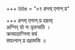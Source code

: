 +++
title = "०९ हन्त्व् एनान् प्र"

+++
हन्त्व् एनान् प्र दहत्व्  
अग्निर् यो नः पृतन्यति ।  
क्रव्यादाग्निना वयं  
सपत्नान् प्र दहामसि ॥